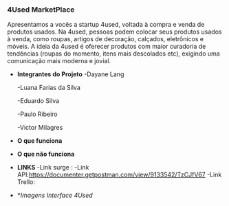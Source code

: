 ### 4Used MarketPlace

Apresentamos a vocês a startup 4used, voltada à compra e venda de produtos usados. 
Na 4used, pessoas podem colocar seus produtos usados à venda, como roupas, artigos de decoração, calçados, eletrônicos e móveis. A ideia da 4used é oferecer produtos com maior curadoria de tendências (roupas do momento, itens mais descolados etc), exigindo uma comunicação mais moderna e jovial.


- **Integrantes do Projeto**
   -Dayane Lang
   
   -Luana Farias da Silva
   
   -Eduardo Silva
   
   -Paulo Ribeiro
   
   -Victor Milagres
   
   
- **O que funciona**
- **O que não funciona**

- **LINKS**
  -Link surge : 
  -Link API:https://documenter.getpostman.com/view/9133542/TzCJfV67
  -Link Trello: 

- **Imagens Interface 4Used*
